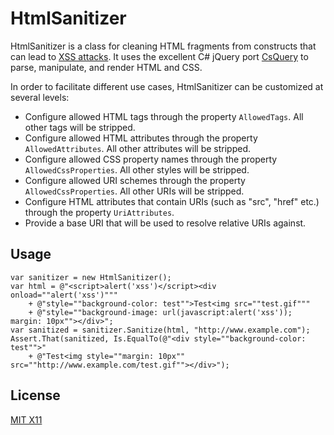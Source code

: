 HtmlSanitizer
=============

HtmlSanitizer is a class for cleaning HTML fragments from constructs that can lead to [XSS attacks](https://en.wikipedia.org/wiki/Cross-site_scripting).
It uses the excellent C# jQuery port [CsQuery](https://github.com/jamietre/CsQuery) to parse, manipulate, and render HTML and CSS.

In order to facilitate different use cases, HtmlSanitizer can be customized at several levels:
   
- Configure allowed HTML tags through the property `AllowedTags`. All other tags will be stripped.
- Configure allowed HTML attributes through the property `AllowedAttributes`. All other attributes will be stripped.
- Configure allowed CSS property names through the property `AllowedCssProperties`. All other styles will be stripped.
- Configure allowed URI schemes through the property `AllowedCssProperties`. All other URIs will be stripped.
- Configure HTML attributes that contain URIs (such as "src", "href" etc.) through the property `UriAttributes`.
- Provide a base URI that will be used to resolve relative URIs against.

Usage
-----

    var sanitizer = new HtmlSanitizer();
    var html = @"<script>alert('xss')</script><div onload=""alert('xss')"""
    	+ @"style=""background-color: test"">Test<img src=""test.gif"""
    	+ @"style=""background-image: url(javascript:alert('xss')); margin: 10px""></div>";
    var sanitized = sanitizer.Sanitize(html, "http://www.example.com");
    Assert.That(sanitized, Is.EqualTo(@"<div style=""background-color: test"">"
    	+ @"Test<img style=""margin: 10px"" src=""http://www.example.com/test.gif""></div>");

License
-------

[MIT X11](http://en.wikipedia.org/wiki/MIT_License)
